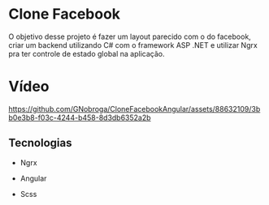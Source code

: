 # Clone Facebook

O objetivo desse projeto é fazer um layout parecido com o do facebook, criar um backend utilizando C# com o framework ASP .NET e utilizar Ngrx pra ter controle de estado global na aplicação. 

# Vídeo

https://github.com/GNobroga/CloneFacebookAngular/assets/88632109/3bb0e3b8-f03c-4244-b458-8d3db6352a2b

## Tecnologias

- Ngrx

- Angular

- Scss
